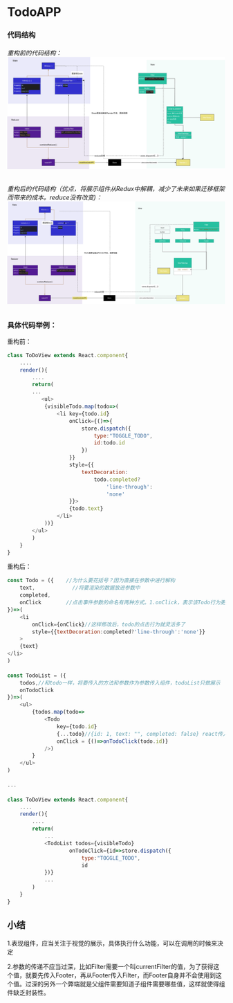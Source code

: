 # TodoAPP

### 代码结构

###### 重构前的代码结构：![](/assets/todoAPP结构图.png)

###### 重构后的代码结构（优点，将展示组件从Redux中解耦，减少了未来如果迁移框架而带来的成本。reduce没有改变\)：![](/assets/todoAPP重构后的代码.png)

### 具体代码举例：

重构前：

```js
class ToDoView extends React.component{
    ....
    render(){
        ....
        return(
        ...
           <ul>
            {visibleTodo.map(todo=>(
                <li key={todo.id} 
                    onClick={()=>{
                        store.dispatch({
                            type:"TOGGLE_TODO",
                            id:todo.id
                        })
                    }} 
                    style={{
                        textDecoration:
                            todo.completed?
                                'line-through':
                                'none'
                    }}>
                    {todo.text}
                </li>
            ))} 
        </ul> 
        )
    }
}
```

重构后：

```js
const Todo = ({    //为什么要花括号？因为直接在参数中进行解构
    text,            //将要渲染的数据放进参数中
    completed,
    onClick        //点击事件参数的命名有两种方式。1.onClick，表示该Todo行为更灵活 2.onToggleClick，表明该点击是一个特定行为
})=>(
    <li 
        onClick={onClick}//这样修改后，todo的点击行为就灵活多了
        style={{textDecoration:completed?'line-through':'none'}}
    >
    {text}
</li>
)

const TodoList = ({
    todos,//和todo一样，将要传入的方法和参数作为参数传入组件，todoList只做展示
    onTodoClick
})=>(
    <ul>
        {todos.map(todo=>
            <Todo
                key={todo.id}
                {...todo}//{id: 1, text: "", completed: false} react传入state和对象解构
                onClick = {()=>onTodoClick(todo.id)}
            />)       
        }
    </ul>
)

...

class ToDoView extends React.component{
    ....
    render(){
        ....
        return(
            ...
            <TodoList todos={visibleTodo} 
                    onTodoClick={id=>store.dispatch({
                        type:"TOGGLE_TODO",
                        id
            })}
            ...
        )
    }
}
```

## 小结

1.表现组件，应当关注于视觉的展示，具体执行什么功能，可以在调用的时候来决定

2.参数的传递不应当过深，比如Filter需要一个叫currentFilter的值，为了获得这个值，就要先传入Footer，再从Footer传入Filter，而Footer自身并不会使用到这个值。过深的另外一个弊端就是父组件需要知道子组件需要哪些值，这样就使得组件缺乏封装性。

